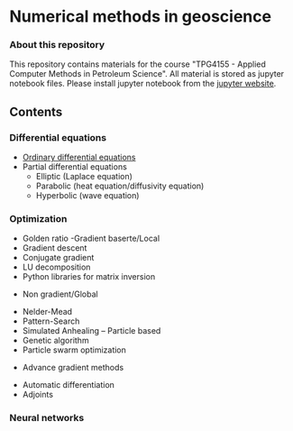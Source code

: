 # Numerical methods in geoscience #

### About this repository ###

This repository contains materials for the course "TPG4155 - Applied Computer Methods in Petroleum Science". All material is stored as jupyter notebook files. Please install jupyter notebook from the [jupyter website](https://jupyter.org/).

## Contents ##

### Differential equations ###

* [Ordinary differential equations](./ordinaryDifferentialEquations.ipynb)
* Partial differential equations
  * Elliptic (Laplace equation)
  * Parabolic (heat equation/diffusivity equation)
  * Hyperbolic (wave equation)

### Optimization ###

* Golden ratio
-Gradient baserte/Local
* Gradient descent
* Conjugate gradient
* LU decomposition
* Python libraries for matrix inversion
- Non gradient/Global
* Nelder-Mead
* Pattern-Search
* Simulated Anhealing
– Particle based
* Genetic algorithm
* Particle swarm optimization
- Advance gradient methods
* Automatic differentiation
* Adjoints


### Neural networks ###


